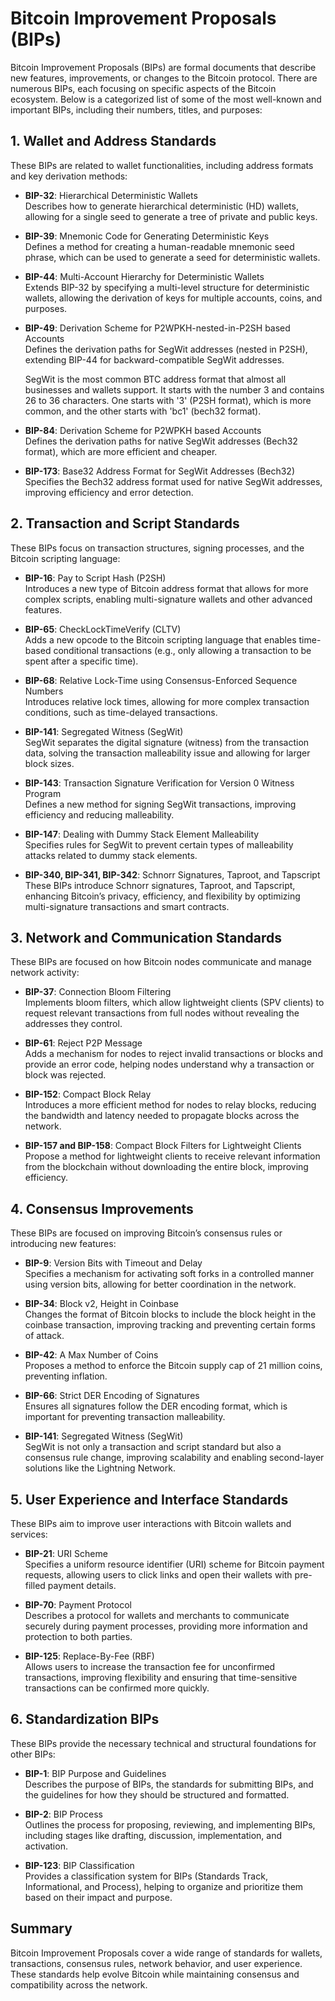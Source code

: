 # Bitcoin Improvement Proposals (BIPs)

Bitcoin Improvement Proposals (BIPs) are formal documents that describe new features, improvements, or changes to the Bitcoin protocol. There are numerous BIPs, each focusing on specific aspects of the Bitcoin ecosystem. Below is a categorized list of some of the most well-known and important BIPs, including their numbers, titles, and purposes:

## 1. Wallet and Address Standards
These BIPs are related to wallet functionalities, including address formats and key derivation methods:

- **BIP-32**: Hierarchical Deterministic Wallets  
  Describes how to generate hierarchical deterministic (HD) wallets, allowing for a single seed to generate a tree of private and public keys.

- **BIP-39**: Mnemonic Code for Generating Deterministic Keys  
  Defines a method for creating a human-readable mnemonic seed phrase, which can be used to generate a seed for deterministic wallets.

- **BIP-44**: Multi-Account Hierarchy for Deterministic Wallets  
  Extends BIP-32 by specifying a multi-level structure for deterministic wallets, allowing the derivation of keys for multiple accounts, coins, and purposes.

- **BIP-49**: Derivation Scheme for P2WPKH-nested-in-P2SH based Accounts  
  Defines the derivation paths for SegWit addresses (nested in P2SH), extending BIP-44 for backward-compatible SegWit addresses.
  
  SegWit is the most common BTC address format that almost all businesses and wallets support. It starts with the number 3 and contains 26 to 36 characters. 
  One starts with '3' (P2SH format), which is more common, and the other starts with 'bc1' (bech32 format).

- **BIP-84**: Derivation Scheme for P2WPKH based Accounts  
  Defines the derivation paths for native SegWit addresses (Bech32 format), which are more efficient and cheaper.


- **BIP-173**: Base32 Address Format for SegWit Addresses (Bech32)  
  Specifies the Bech32 address format used for native SegWit addresses, improving efficiency and error detection.

## 2. Transaction and Script Standards
These BIPs focus on transaction structures, signing processes, and the Bitcoin scripting language:

- **BIP-16**: Pay to Script Hash (P2SH)  
  Introduces a new type of Bitcoin address format that allows for more complex scripts, enabling multi-signature wallets and other advanced features.

- **BIP-65**: CheckLockTimeVerify (CLTV)  
  Adds a new opcode to the Bitcoin scripting language that enables time-based conditional transactions (e.g., only allowing a transaction to be spent after a specific time).

- **BIP-68**: Relative Lock-Time using Consensus-Enforced Sequence Numbers  
  Introduces relative lock times, allowing for more complex transaction conditions, such as time-delayed transactions.

- **BIP-141**: Segregated Witness (SegWit)  
  SegWit separates the digital signature (witness) from the transaction data, solving the transaction malleability issue and allowing for larger block sizes.

- **BIP-143**: Transaction Signature Verification for Version 0 Witness Program  
  Defines a new method for signing SegWit transactions, improving efficiency and reducing malleability.

- **BIP-147**: Dealing with Dummy Stack Element Malleability  
  Specifies rules for SegWit to prevent certain types of malleability attacks related to dummy stack elements.

- **BIP-340, BIP-341, BIP-342**: Schnorr Signatures, Taproot, and Tapscript  
  These BIPs introduce Schnorr signatures, Taproot, and Tapscript, enhancing Bitcoin’s privacy, efficiency, and flexibility by optimizing multi-signature transactions and smart contracts.

## 3. Network and Communication Standards
These BIPs are focused on how Bitcoin nodes communicate and manage network activity:

- **BIP-37**: Connection Bloom Filtering  
  Implements bloom filters, which allow lightweight clients (SPV clients) to request relevant transactions from full nodes without revealing the addresses they control.

- **BIP-61**: Reject P2P Message  
  Adds a mechanism for nodes to reject invalid transactions or blocks and provide an error code, helping nodes understand why a transaction or block was rejected.

- **BIP-152**: Compact Block Relay  
  Introduces a more efficient method for nodes to relay blocks, reducing the bandwidth and latency needed to propagate blocks across the network.

- **BIP-157 and BIP-158**: Compact Block Filters for Lightweight Clients  
  Propose a method for lightweight clients to receive relevant information from the blockchain without downloading the entire block, improving efficiency.

## 4. Consensus Improvements
These BIPs are focused on improving Bitcoin’s consensus rules or introducing new features:

- **BIP-9**: Version Bits with Timeout and Delay  
  Specifies a mechanism for activating soft forks in a controlled manner using version bits, allowing for better coordination in the network.

- **BIP-34**: Block v2, Height in Coinbase  
  Changes the format of Bitcoin blocks to include the block height in the coinbase transaction, improving tracking and preventing certain forms of attack.

- **BIP-42**: A Max Number of Coins  
  Proposes a method to enforce the Bitcoin supply cap of 21 million coins, preventing inflation.

- **BIP-66**: Strict DER Encoding of Signatures  
  Ensures all signatures follow the DER encoding format, which is important for preventing transaction malleability.

- **BIP-141**: Segregated Witness (SegWit)  
  SegWit is not only a transaction and script standard but also a consensus rule change, improving scalability and enabling second-layer solutions like the Lightning Network.

## 5. User Experience and Interface Standards
These BIPs aim to improve user interactions with Bitcoin wallets and services:

- **BIP-21**: URI Scheme  
  Specifies a uniform resource identifier (URI) scheme for Bitcoin payment requests, allowing users to click links and open their wallets with pre-filled payment details.

- **BIP-70**: Payment Protocol  
  Describes a protocol for wallets and merchants to communicate securely during payment processes, providing more information and protection to both parties.

- **BIP-125**: Replace-By-Fee (RBF)  
  Allows users to increase the transaction fee for unconfirmed transactions, improving flexibility and ensuring that time-sensitive transactions can be confirmed more quickly.

## 6. Standardization BIPs
These BIPs provide the necessary technical and structural foundations for other BIPs:

- **BIP-1**: BIP Purpose and Guidelines  
  Describes the purpose of BIPs, the standards for submitting BIPs, and the guidelines for how they should be structured and formatted.

- **BIP-2**: BIP Process  
  Outlines the process for proposing, reviewing, and implementing BIPs, including stages like drafting, discussion, implementation, and activation.

- **BIP-123**: BIP Classification  
  Provides a classification system for BIPs (Standards Track, Informational, and Process), helping to organize and prioritize them based on their impact and purpose.

## Summary
Bitcoin Improvement Proposals cover a wide range of standards for wallets, transactions, consensus rules, network behavior, and user experience. These standards help evolve Bitcoin while maintaining consensus and compatibility across the network.
